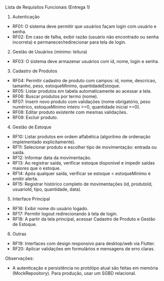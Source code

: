 Lista de Requisitos Funcionais (Entrega 1)

1. Autenticação
- RF01: O sistema deve permitir que usuários façam login com usuário e senha.
- RF02: Em caso de falha, exibir razão (usuário não encontrado ou senha incorreta) e permanecer/redirecionar para tela de login.

2. Gestão de Usuários (mínimo: leitura)
- RF03: O sistema deve armazenar usuários com id, nome, login e senha.

3. Cadastro de Produtos
- RF04: Permitir cadastro de produto com campos: id, nome, descricao, tamanho, peso, estoqueMinimo, quantidadeEstoque.
- RF05: Listar produtos em tabela automaticamente ao acessar a tela.
- RF06: Buscar produtos por termo (nome).
- RF07: Inserir novo produto com validações (nome obrigatório, peso numérico, estoqueMinimo inteiro >=0, quantidade inicial >=0).
- RF08: Editar produto existente com mesmas validações.
- RF09: Excluir produto.

4. Gestão de Estoque
- RF10: Listar produtos em ordem alfabética (algoritmo de ordenação implementado explicitamente).
- RF11: Selecionar produto e escolher tipo de movimentação: entrada ou saída.
- RF12: Informar data da movimentação.
- RF13: Ao registrar saída, verificar estoque disponível e impedir saídas maiores que o estoque.
- RF14: Após qualquer saída, verificar se estoque < estoqueMinimo e emitir alerta.
- RF15: Registrar histórico completo de movimentações (id, produtoId, usuarioId, tipo, quantidade, data).

5. Interface Principal
- RF16: Exibir nome do usuário logado.
- RF17: Permitir logout redirecionando à tela de login.
- RF18: A partir da tela principal, acessar Cadastro de Produto e Gestão de Estoque.

6. Outras
- RF19: Interfaces com design responsivo para desktop/web via Flutter.
- RF20: Aplicar validações em formulários e mensagens de erro claras.

Observações:
- A autenticação e persistência no protótipo atual são feitas em memória (MockRepository). Para produção, usar um SGBD relacional.

